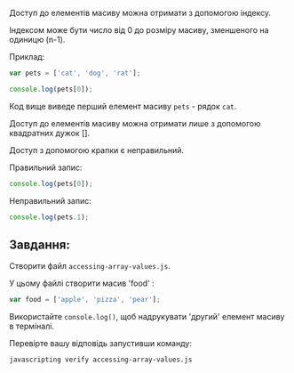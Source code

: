 Доступ до елементів масиву можна отримати з допомогою індексу.

Індексом може бути число від 0 до розміру масиву, зменшеного на одиницю (n-1).

Приклад:

```js
var pets = ['cat', 'dog', 'rat'];

console.log(pets[0]);
```

Код вище виведе перший елемент масиву `pets` - рядок `cat`.

Доступ до елементів масиву можна отримати лише з допомогою квадратних дужок [].

Доступ з допомогою крапки є неправильний.

Правильний запис:

```js
console.log(pets[0]);
```

Неправильний запис:
```js
console.log(pets.1);
```

## Завдання:

Створити файл `accessing-array-values.js`.

У цьому файлі створити масив 'food' :
```js
var food = ['apple', 'pizza', 'pear'];
```

Використайте `console.log()`, щоб надрукувати 'другий' елемент масиву в терміналі.

Перевірте вашу відповідь запустивши команду:

```bash
javascripting verify accessing-array-values.js
```
